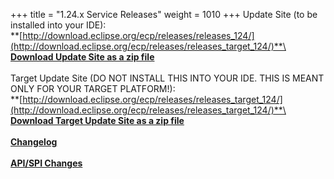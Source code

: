 +++
title = "1.24.x Service Releases"
weight = 1010
+++
Update Site (to be installed into your IDE):\
**[http://download.eclipse.org/ecp/releases/releases_124/](http://download.eclipse.org/ecp/releases/releases_target_124/)**\
\
**[Download Update Site as a zip file](http://www.eclipse.org/downloads/download.php?file=/ecp/releases/releases_124/1240/1240.zip)**\
\
Target Update Site (DO NOT INSTALL THIS INTO YOUR IDE. THIS IS MEANT ONLY FOR YOUR TARGET PLATFORM!):\
**[http://download.eclipse.org/ecp/releases/releases_target_124/](http://download.eclipse.org/ecp/releases/releases_target_124/)**\
\
**[Download Target Update Site as a zip file](http://www.eclipse.org/downloads/download.php?file=/ecp/releases/releases_target_124/1240/1240.zip)**\
\
**[Changelog](https://bugs.eclipse.org/bugs/buglist.cgi?query_format=advanced&product=ECP&target_milestone=1.24.0)**\
\
**[API/SPI Changes](https://www.eclipse.org/ecp/project-info/ECP_1230_1240_API_SPI_changes.html)**



